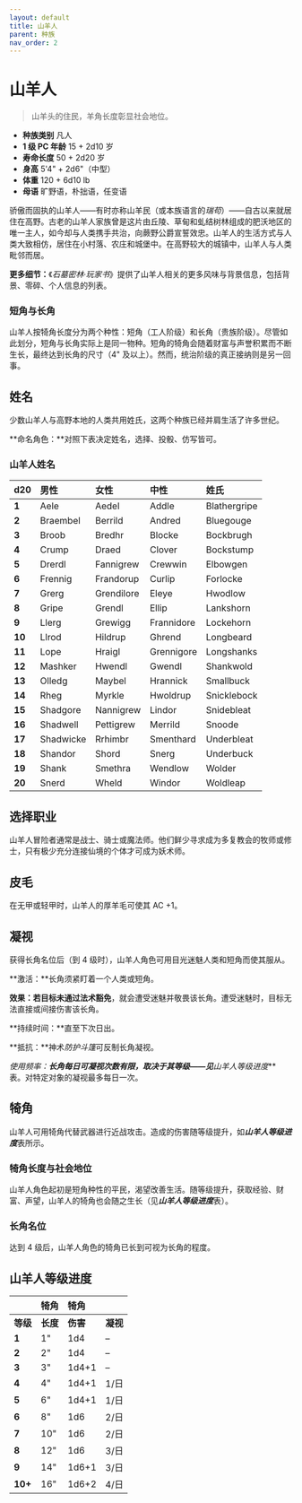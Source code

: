 ```yaml
---
layout: default
title: 山羊人
parent: 种族
nav_order: 2
---
```


# 山羊人

> 山羊头的住民，羊角长度彰显社会地位。

- **种族类别**	凡人
- **1 级 PC 年龄**	15 + 2d10 岁
- **寿命长度**	50 + 2d20 岁
- **身高**	5'4" + 2d6"（中型）
- **体重**	120 + 6d10 lb
- **母语**	旷野语，朴拙语，任变语

骄傲而固执的山羊人——有时亦称山羊民（或本族语言的*瑞苟*）——自古以来就居住在高野。古老的山羊人家族曾是这片由丘陵、草甸和虬结树林组成的肥沃地区的唯一主人，如今却与人类携手共治，向蕨野公爵宣誓效忠。山羊人的生活方式与人类大致相仿，居住在小村落、农庄和城堡中。在高野较大的城镇中，山羊人与人类毗邻而居。

**更多细节：**《*石墓密林·玩家书*》提供了山羊人相关的更多风味与背景信息，包括背景、零碎、个人信息的列表。

### 短角与长角

山羊人按犄角长度分为两个种性：短角（工人阶级）和长角（贵族阶级）。尽管如此划分，短角与长角实际上是同一物种。短角的犄角会随着财富与声誉积累而不断生长，最终达到长角的尺寸（4" 及以上）。然而，统治阶级的真正接纳则是另一回事。

## 姓名

少数山羊人与高野本地的人类共用姓氏，这两个种族已经并肩生活了许多世纪。

**命名角色：**对照下表决定姓名，选择、投骰、仿写皆可。

### 山羊人姓名

| **d20** | **男性** | **女性** | **中性** | **姓氏** |
| :--- | :-------- | :--------- | :--------- | :----------- |
| **1** | Aele | Aedel | Addle | Blathergripe |
| **2** | Braembel | Berrild | Andred | Bluegouge |
| **3** | Broob | Bredhr | Blocke | Bockbrugh |
| **4** | Crump | Draed | Clover | Bockstump |
| **5** | Drerdl | Fannigrew | Crewwin | Elbowgen |
| **6** | Frennig | Frandorup | Curlip | Forlocke |
| **7** | Grerg | Grendilore | Eleye | Hwodlow |
| **8** | Gripe | Grendl | Ellip | Lankshorn |
| **9** | Llerg | Grewigg | Frannidore | Lockehorn |
| **10** | Llrod | Hildrup | Ghrend | Longbeard |
| **11** | Lope | Hraigl | Grennigore | Longshanks |
| **12** | Mashker | Hwendl | Gwendl | Shankwold |
| **13** | Olledg | Maybel | Hrannick | Smallbuck |
| **14** | Rheg | Myrkle | Hwoldrup | Snicklebock |
| **15** | Shadgore | Nannigrew | Lindor | Snidebleat |
| **16** | Shadwell | Pettigrew | Merrild | Snoode |
| **17** | Shadwicke | Rrhimbr | Smenthard | Underbleat |
| **18** | Shandor | Shord | Snerg | Underbuck |
| **19** | Shank | Smethra | Wendlow | Wolder |
| **20** | Snerd | Wheld | Windor | Woldleap |

## 选择职业

山羊人冒险者通常是战士、骑士或魔法师。他们鲜少寻求成为多复教会的牧师或修士，只有极少充分连接仙境的个体才可成为妖术师。

## 皮毛

在无甲或轻甲时，山羊人的厚羊毛可使其 AC +1。

## 凝视

获得长角名位后（到 4 级时），山羊人角色可用目光迷魅人类和短角而使其服从。

**激活：**长角须紧盯着一个人类或短角。

**效果：**若目标未通过**法术豁免**，就会遭受迷魅并敬畏该长角。遭受迷魅时，目标无法直接或间接伤害该长角。

**持续时间：**直至下次日出。

**抵抗：**神术*防护斗篷*可反制长角凝视。

**使用频率：**长角每日可凝视次数有限，取决于其等级——见***山羊人等级进度***表。对特定对象的凝视最多每日一次。

## 犄角

山羊人可用犄角代替武器进行近战攻击。造成的伤害随等级提升，如***山羊人等级进度***表所示。

### 犄角长度与社会地位

山羊人角色起初是短角种性的平民，渴望改善生活。随等级提升，获取经验、财富、声望，山羊人的犄角也会随之生长（见***山羊人等级进度***表）。

### 长角名位

达到 4 级后，山羊人角色的犄角已长到可视为长角的程度。

## 山羊人等级进度

|           | **犄角** | **犄角** |          |
| :-------- | :--------- | :--------- | :------- |
| **等级** | **长度** | **伤害** | **凝视** |
| **1** | 1" | 1d4 | – |
| **2** | 2" | 1d4 | – |
| **3** | 3" | 1d4+1 | – |
| **4** | 4" | 1d4+1 | 1/日 |
| **5** | 6" | 1d4+1 | 1/日 |
| **6** | 8" | 1d6 | 2/日 |
| **7** | 10" | 1d6 | 2/日 |
| **8** | 12" | 1d6 | 3/日 |
| **9** | 14" | 1d6+1 | 3/日 |
| **10+** | 16" | 1d6+2 | 4/日 |
